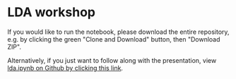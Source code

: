 # LDA workshop

If you would like to run the notebook, please download the entire repository,
e.g. by clicking the green "Clone and Download" button, then "Download ZIP".

Alternatively, if you just want to follow along with the presentation, view
[lda.ipynb on Github by clicking this link](lda.ipynb).

